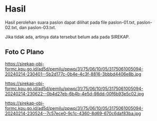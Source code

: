 # Hasil

Hasil perolehan suara paslon dapat dilihat pada file paslon-01.txt, paslon-02.txt, dan paslon-03.txt.

Jika tidak ada, artinya data tersebut belum ada pada SIREKAP.

## Foto C Plano

https://sirekap-obj-formc.kpu.go.id/ad5d/pemilu/ppwp/31/75/06/10/05/3175061005094-20240214-230401--5b2d177c-0b4e-4c3f-8816-3bbbd4406e8b.jpg

https://sirekap-obj-formc.kpu.go.id/ad5d/pemilu/ppwp/31/75/06/10/05/3175061005094-20240214-230622--0b4d27eb-6b4b-4e5d-98dd-00f6b93e5c02.jpg

https://sirekap-obj-formc.kpu.go.id/ad5d/pemilu/ppwp/31/75/06/10/05/3175061005094-20240214-230524--7c57ece0-9c1c-4360-8d69-670c6daf83ba.jpg
